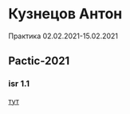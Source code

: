 # Кузнецов Антон
Практика 02.02.2021-15.02.2021

## Pactic-2021

### isr 1.1

[тут](/isr-1.1/%D0%9A%D1%83%D0%B7%D0%BDe%D1%86%D0%BE%D0%B2%20%D0%90%D0%BD%D1%82%D0%BE%D0%BD%2C%20%D0%98%D0%92%D0%A2-3%2C%20%D0%98%D0%A1%D0%A0%201.1.pdf)
